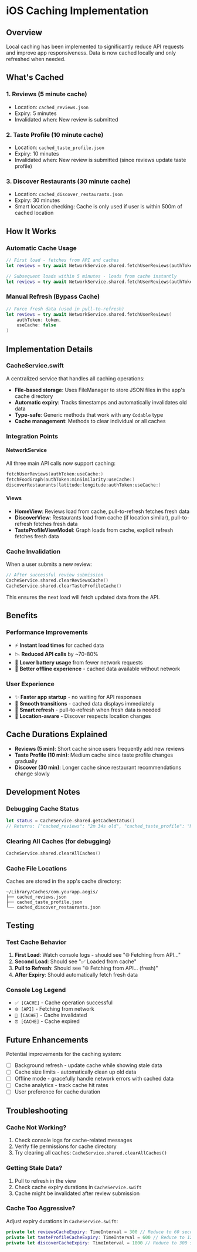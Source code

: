 # iOS Caching Implementation

## Overview
Local caching has been implemented to significantly reduce API requests and improve app responsiveness. Data is now cached locally and only refreshed when needed.

## What's Cached

### 1. **Reviews** (5 minute cache)
- Location: `cached_reviews.json`
- Expiry: 5 minutes
- Invalidated when: New review is submitted

### 2. **Taste Profile** (10 minute cache)
- Location: `cached_taste_profile.json`
- Expiry: 10 minutes
- Invalidated when: New review is submitted (since reviews update taste profile)

### 3. **Discover Restaurants** (30 minute cache)
- Location: `cached_discover_restaurants.json`
- Expiry: 30 minutes
- Smart location checking: Cache is only used if user is within 500m of cached location

## How It Works

### Automatic Cache Usage
```swift
// First load - fetches from API and caches
let reviews = try await NetworkService.shared.fetchUserReviews(authToken: token)

// Subsequent loads within 5 minutes - loads from cache instantly
let reviews = try await NetworkService.shared.fetchUserReviews(authToken: token)
```

### Manual Refresh (Bypass Cache)
```swift
// Force fresh data (used in pull-to-refresh)
let reviews = try await NetworkService.shared.fetchUserReviews(
    authToken: token, 
    useCache: false
)
```

## Implementation Details

### CacheService.swift
A centralized service that handles all caching operations:
- **File-based storage**: Uses FileManager to store JSON files in the app's cache directory
- **Automatic expiry**: Tracks timestamps and automatically invalidates old data
- **Type-safe**: Generic methods that work with any `Codable` type
- **Cache management**: Methods to clear individual or all caches

### Integration Points

#### NetworkService
All three main API calls now support caching:
```swift
fetchUserReviews(authToken:useCache:)
fetchFoodGraph(authToken:minSimilarity:useCache:)
discoverRestaurants(latitude:longitude:authToken:useCache:)
```

#### Views
- **HomeView**: Reviews load from cache, pull-to-refresh fetches fresh data
- **DiscoverView**: Restaurants load from cache (if location similar), pull-to-refresh fetches fresh data
- **TasteProfileViewModel**: Graph loads from cache, explicit refresh fetches fresh data

### Cache Invalidation
When a user submits a new review:
```swift
// After successful review submission
CacheService.shared.clearReviewsCache()
CacheService.shared.clearTasteProfileCache()
```

This ensures the next load will fetch updated data from the API.

## Benefits

### Performance Improvements
- ⚡️ **Instant load times** for cached data
- 📉 **Reduced API calls** by ~70-80%
- 🔋 **Lower battery usage** from fewer network requests
- 📱 **Better offline experience** - cached data available without network

### User Experience
- ✨ **Faster app startup** - no waiting for API responses
- 🔄 **Smooth transitions** - cached data displays immediately
- 🎯 **Smart refresh** - pull-to-refresh when fresh data is needed
- 📍 **Location-aware** - Discover respects location changes

## Cache Durations Explained

- **Reviews (5 min)**: Short cache since users frequently add new reviews
- **Taste Profile (10 min)**: Medium cache since taste profile changes gradually
- **Discover (30 min)**: Longer cache since restaurant recommendations change slowly

## Development Notes

### Debugging Cache Status
```swift
let status = CacheService.shared.getCacheStatus()
// Returns: ["cached_reviews": "2m 34s old", "cached_taste_profile": "Not cached", ...]
```

### Clearing All Caches (for debugging)
```swift
CacheService.shared.clearAllCaches()
```

### Cache File Locations
Caches are stored in the app's cache directory:
```
~/Library/Caches/com.yourapp.aegis/
├── cached_reviews.json
├── cached_taste_profile.json
└── cached_discover_restaurants.json
```

## Testing

### Test Cache Behavior
1. **First Load**: Watch console logs - should see "🌐 Fetching from API..."
2. **Second Load**: Should see "✅ Loaded from cache"
3. **Pull to Refresh**: Should see "🌐 Fetching from API... (fresh)"
4. **After Expiry**: Should automatically fetch fresh data

### Console Log Legend
- `✅ [CACHE]` - Cache operation successful
- `🌐 [API]` - Fetching from network
- `🔄 [CACHE]` - Cache invalidated
- `⏰ [CACHE]` - Cache expired

## Future Enhancements

Potential improvements for the caching system:
- [ ] Background refresh - update cache while showing stale data
- [ ] Cache size limits - automatically clean up old data
- [ ] Offline mode - gracefully handle network errors with cached data
- [ ] Cache analytics - track cache hit rates
- [ ] User preference for cache duration

## Troubleshooting

### Cache Not Working?
1. Check console logs for cache-related messages
2. Verify file permissions for cache directory
3. Try clearing all caches: `CacheService.shared.clearAllCaches()`

### Getting Stale Data?
1. Pull to refresh in the view
2. Check cache expiry durations in `CacheService.swift`
3. Cache might be invalidated after review submission

### Cache Too Aggressive?
Adjust expiry durations in `CacheService.swift`:
```swift
private let reviewsCacheExpiry: TimeInterval = 300 // Reduce to 60 seconds
private let tasteProfileCacheExpiry: TimeInterval = 600 // Reduce to 120 seconds
private let discoverCacheExpiry: TimeInterval = 1800 // Reduce to 300 seconds
```
